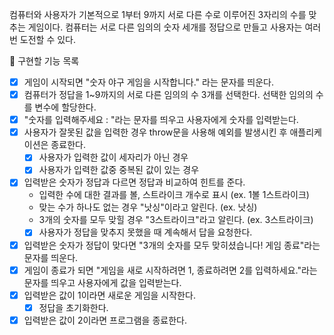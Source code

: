 컴퓨터와 사용자가 기본적으로 1부터 9까지 서로 다른 수로 이루어진 3자리의 수를 맞추는 게임이다.
컴퓨터는 서로 다른 임의의 숫자 세개를 정답으로 만들고 사용자는 여러번 도전할 수 있다.

🎯 구현할 기능 목록

- [x] 게임이 시작되면 "숫자 야구 게임을 시작합니다." 라는 문자를 띄운다.
- [x] 컴퓨터가 정답을 1~9까지의 서로 다른 임의의 수 3개를 선택한다. 선택한 임의의 수를 변수에 할당한다.
- [x] "숫자를 입력해주세요 : "라는 문자를 띄우고 사용자에게 숫자를 입력받는다.
- [x] 사용자가 잘못된 값을 입력한 경우 throw문을 사용해 예외를 발생시킨 후 애플리케이션은 종료한다.
  - [x] 사용자가 입력한 값이 세자리가 아닌 경우
  - [x] 사용자가 입력한 값중 중복된 값이 있는 경우
- [x] 입력받은 숫자가 정답과 다르면 정답과 비교하여 힌트를 준다.
  - 입력한 수에 대한 결과를 볼, 스트라이크 개수로 표시 (ex. 1볼 1스트라이크)
  - 맞는 수가 하나도 없는 경우 "낫싱"이라고 알린다. (ex. 낫싱)
  - 3개의 숫자를 모두 맞힐 경우 "3스트라이크"라고 알린다. (ex. 3스트라이크)
  - [x] 사용자가 정답을 맞추지 못했을 때 계속해서 답을 요청한다.
- [x] 입력받은 숫자가 정답이 맞다면 "3개의 숫자를 모두 맞히셨습니다! 게임 종료"라는 문자를 띄운다.
- [x] 게임이 종료가 되면 "게임을 새로 시작하려면 1, 종료하려면 2를 입력하세요."라는 문자를 띄우고 사용자에게 값을 입력받는다.
- [x] 입력받은 값이 1이라면 새로운 게임을 시작한다.
  - [x] 정답을 초기화한다.
- [x] 입력받은 값이 2이라면 프로그램을 종료한다.
